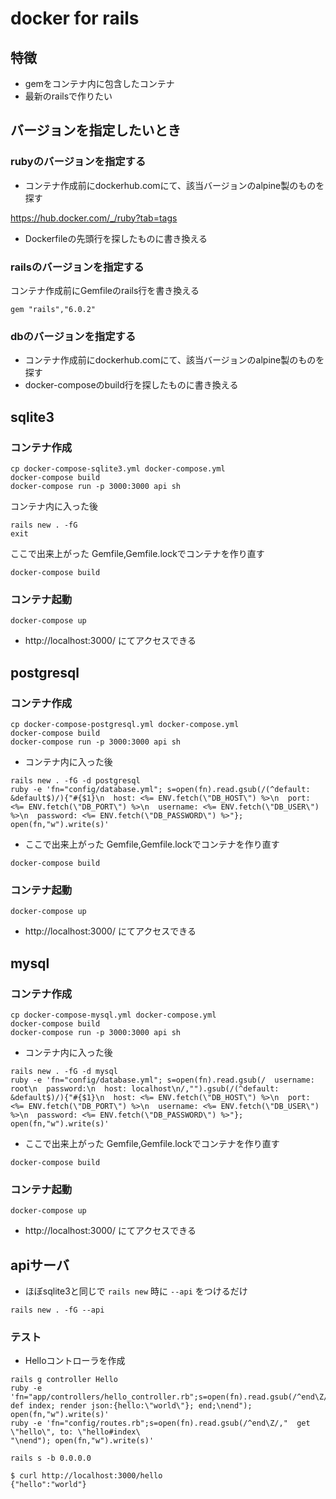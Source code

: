 
# docker for rails

## 特徴
- gemをコンテナ内に包含したコンテナ
- 最新のrailsで作りたい

## バージョンを指定したいとき

### rubyのバージョンを指定する

- コンテナ作成前にdockerhub.comにて、該当バージョンのalpine製のものを探す

https://hub.docker.com/_/ruby?tab=tags

- Dockerfileの先頭行を探したものに書き換える

### railsのバージョンを指定する

コンテナ作成前にGemfileのrails行を書き換える

```
gem "rails","6.0.2"
```

### dbのバージョンを指定する
- コンテナ作成前にdockerhub.comにて、該当バージョンのalpine製のものを探す
- docker-composeのbuild行を探したものに書き換える


## sqlite3

### コンテナ作成

```
cp docker-compose-sqlite3.yml docker-compose.yml
docker-compose build
docker-compose run -p 3000:3000 api sh
```
コンテナ内に入った後
```
rails new . -fG
exit
```
ここで出来上がった Gemfile,Gemfile.lockでコンテナを作り直す
```
docker-compose build
```

### コンテナ起動

```
docker-compose up
```

- http://localhost:3000/ にてアクセスできる

## postgresql

### コンテナ作成

```
cp docker-compose-postgresql.yml docker-compose.yml
docker-compose build
docker-compose run -p 3000:3000 api sh
```
- コンテナ内に入った後

```
rails new . -fG -d postgresql
ruby -e 'fn="config/database.yml"; s=open(fn).read.gsub(/(^default: &default$)/){"#{$1}\n  host: <%= ENV.fetch(\"DB_HOST\") %>\n  port: <%= ENV.fetch(\"DB_PORT\") %>\n  username: <%= ENV.fetch(\"DB_USER\") %>\n  password: <%= ENV.fetch(\"DB_PASSWORD\") %>"}; open(fn,"w").write(s)'
```
- ここで出来上がった Gemfile,Gemfile.lockでコンテナを作り直す
```
docker-compose build
```

### コンテナ起動

```
docker-compose up
```

- http://localhost:3000/ にてアクセスできる


## mysql

### コンテナ作成

```
cp docker-compose-mysql.yml docker-compose.yml
docker-compose build
docker-compose run -p 3000:3000 api sh
```
- コンテナ内に入った後

```
rails new . -fG -d mysql
ruby -e 'fn="config/database.yml"; s=open(fn).read.gsub(/  username: root\n  password:\n  host: localhost\n/,"").gsub(/(^default: &default$)/){"#{$1}\n  host: <%= ENV.fetch(\"DB_HOST\") %>\n  port: <%= ENV.fetch(\"DB_PORT\") %>\n  username: <%= ENV.fetch(\"DB_USER\") %>\n  password: <%= ENV.fetch(\"DB_PASSWORD\") %>"}; open(fn,"w").write(s)'
```
- ここで出来上がった Gemfile,Gemfile.lockでコンテナを作り直す
```
docker-compose build
```

### コンテナ起動

```
docker-compose up
```

 - http://localhost:3000/ にてアクセスできる



## apiサーバ

- ほぼsqlite3と同じで `rails new` 時に `--api` をつけるだけ

```
rails new . -fG --api
```

### テスト

- Helloコントローラを作成

```
rails g controller Hello
ruby -e 'fn="app/controllers/hello_controller.rb";s=open(fn).read.gsub(/^end\Z/,"  def index; render json:{hello:\"world\"}; end;\nend"); open(fn,"w").write(s)'
ruby -e 'fn="config/routes.rb";s=open(fn).read.gsub(/^end\Z/,"  get \"hello\", to: \"hello#index\
"\nend"); open(fn,"w").write(s)'
```

```
rails s -b 0.0.0.0
```

```
$ curl http://localhost:3000/hello
{"hello":"world"}
```

